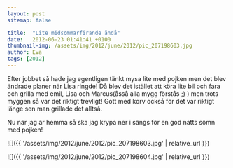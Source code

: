 ```yaml
---
layout: post
sitemap: false

title:  "Lite midsommarfirande ändå"
date:   2012-06-23 01:41:41 +0100
thumbnail-img: /assets/img/2012/june/2012/pic_207198603.jpg
author: Eva
tags: [2012]
---
```


Efter jobbet så hade jag egentligen tänkt mysa lite med pojken men det blev ändrade planer när Lisa ringde! Då blev det istället att köra lite bil och fara och grilla med emil, Lisa och Marcus(åsså alla mygg förstås ;) ) men trots myggen så var det riktigt trevligt! Gott med korv också för det var riktigt länge sen man grillade det alltså. 

Nu när jag är hemma så ska jag krypa ner i sängs för en god natts sömn med pojken!

![]({{ '/assets/img/2012/june/2012/pic_207198603.jpg'  | relative_url }})

![]({{ '/assets/img/2012/june/2012/pic_207198604.jpg'  | relative_url }})

